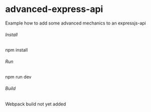 # advanced-express-api
Example how to add some advanced mechanics to an expressjs-api

###### Install

npm install

###### Run

npm run dev

###### Build

Webpack build not yet added

